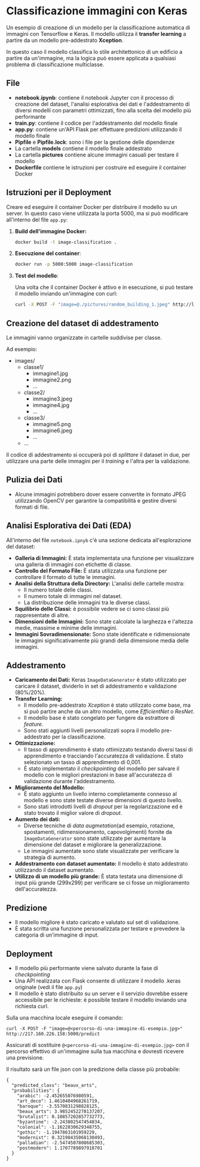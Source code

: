 # Classificazione immagini con Keras

Un esempio di creazione di un modello per la classificazione automatica di immagini con Tensorflow e Keras. Il modello utilizza il **transfer learning** a partire da un modello pre-addestrato **Xception**.

In questo caso il modello classifica lo stile architettonico di un edificio a partire da un'immagine, ma la logica può essere applicata a qualsiasi problema di classificazione multiclasse. 


## File
*   **notebook.ipynb**: contiene il notebook Jupyter con il processo di creazione del dataset, l'analisi esplorativa dei dati e l'addestramento di diversi modelli con parametri ottimizzati, fino alla scelta del modello più performante
*   **train.py**: contiene il codice per l'addestramento del modello finale
*   **app.py**: contiene un'API Flask per effettuare predizioni utilizzando il modello finale
*   **Pipfile** e **Pipfile.lock**: sono i file per la gestione delle dipendenze
*   La cartella **models** contiene il modello finale addestrato
*   La cartella **pictures** contiene alcune immagini casuali per testare il modello
*   **Dockerfile** contiene le istruzioni per costruire ed eseguire il container Docker

## Istruzioni per il Deployment
Creare ed eseguire il container Docker per distribuire il modello su un server. In questo caso viene utilizzata la porta 5000, ma si può modificare all'interno del file `app.py`:


1.  **Build dell'immagine Docker:**
    ```bash
    docker build -t image-classification .
    ```

3.  **Esecuzione del container**:
    ```bash
    docker run -p 5000:5000 image-classification
    ```

4.  **Test del modello**:

    Una volta che il container Docker è attivo e in esecuzione, si può testare il modello inviando un'immagine con curl:

    ```bash
    curl -X POST -F "image=@./pictures/random_building_1.jpeg" http://localhost:5000/predict
    ```

## Creazione del dataset di addestramento

Le immagini vanno organizzate in cartelle suddivise per classe. 

Ad esempio:

*   images/
    *   classe1/
        *   immagine1.jpg
        *   immagine2.png
        *   ...
    *   classe2/
        *   immagine3.jpeg
        *   immagine4.jpg
        *   ...
    *   classe3/
        *   immagine5.png
        *   immagine6.jpeg
        *    ...
    *   ...

Il codice di addestramento si occuperà poi di *splittare* il dataset in due, per utilizzare una parte delle immagini per il *training* e l'altra per la validazione. 

## Pulizia dei Dati

- Alcune immagini potrebbero dover essere convertite in formato JPEG utilizzando OpenCV per garantire la compatibilità e gestire diversi formati di file.


## Analisi Esplorativa dei Dati (EDA)

All'interno del file `notebook.ipnyb` c'è una sezione dedicata all'esplorazione del dataset:

-   **Galleria di Immagini:** È stata implementata una funzione per visualizzare una galleria di immagini con etichette di classe.
-   **Controllo del Formato File:** È stata utilizzata una funzione per controllare il formato di tutte le immagini.
-   **Analisi della Struttura della Directory:** L'analisi delle cartelle mostra:
    -   Il numero totale delle classi.
    -   Il numero totale di immagini nel dataset.
    -   La distribuzione delle immagini tra le diverse classi.
-   **Squilibrio delle Classi:** è possibile vedere se ci sono classi più rappresentate di altre.
-   **Dimensioni delle Immagini:** Sono state calcolate la larghezza e l'altezza medie, massime e minime delle immagini.
-   **Immagini Sovradimensionate:** Sono state identificate e ridimensionate le immagini significativamente più grandi della dimensione media delle immagini.

## Addestramento

-   **Caricamento dei Dati:** Keras `ImageDataGenerator` è stato utilizzato per caricare il dataset, dividerlo in set di addestramento e validazione (80%/20%).
-   **Transfer Learning:**
    -   Il modello pre-addestrato *Xception* è stato utilizzato come base, ma si può partire anche da un altro modello, come *EfficientNet* o *ResNet*.
    -   Il modello base è stato congelato per fungere da estrattore di *feature*.
    -   Sono stati aggiunti livelli personalizzati sopra il modello pre-addestrato per la classificazione.
-   **Ottimizzazione:**
    -   Il tasso di apprendimento è stato ottimizzato testando diversi tassi di apprendimento e tracciando l'accuratezza di validazione. È stato selezionato un tasso di apprendimento di 0,001.
    -   È stato implementato il *checkpointing* del modello per salvare il modello con le migliori prestazioni in base all'accuratezza di validazione durante l'addestramento.
-   **Miglioramento del Modello:**
    -   È stato aggiunto un livello interno completamente connesso al modello e sono state testate diverse dimensioni di questo livello.
    -   Sono stati introdotti livelli di *dropout* per la regolarizzazione ed è stato trovato il miglior valore di *dropout*.
-   **Aumento dei dati:**
    -   Diverse tecniche di *data augmetation*(ad esempio, rotazione, spostamenti, ridimensionamento, capovolgimenti) fornite da `ImageDataGenerator` sono state utilizzate per aumentare la dimensione del dataset e migliorare la generalizzazione.
    -   Le immagini aumentate sono state visualizzate per verificare la strategia di aumento.
-   **Addestramento con dataset aumentato:** Il modello è stato addestrato utilizzando il dataset aumentato.
-   **Utilizzo di un modello più grande:** È stata testata una dimensione di input più grande (299x299) per verificare se ci fosse un miglioramento dell'accuratezza.

## Predizione

-   Il modello migliore è stato caricato e valutato sul set di validazione.
-   È stata scritta una funzione personalizzata per testare e prevedere la categoria di un'immagine di input.

## Deployment

-   Il modello più performante viene salvato durante la fase di *checkpointing*
-  Una API realizzata con Flask consente di utilizzare il modello .keras originale (vedi il file `app.py`)
-   Il modello è stato distribuito su un server e il servizio dovrebbe essere accessibile per le richieste: è possibile testare il modello inviando una richiesta curl.

Sulla una macchina locale eseguire il comando:

```
curl -X POST -F "image=@<percorso-di-una-immagine-di-esempio.jpg>" http://217.160.226.158:5000/predict
```

Assicurati di sostituire `@<percorso-di-una-immagine-di-esempio.jpg>` con il percorso effettivo di un'immagine sulla tua macchina e dovresti ricevere una previsione.

Il risultato sarà un file json con la predizione della classe più probabile:


```
{
  "predicted_class": "beaux_arts",
  "probabilities": {
    "arabic": -2.452655076980591,
    "art_deco": 1.4610404968261719,
    "baroque": -3.5570831298828125,
    "beaux_arts": 3.9852452278137207,
    "brutalist": 0.10857202857732773,
    "byzantine": -2.243802547454834,
    "colonial": -1.1622830629348755,
    "gothic": -1.1947863101959229,
    "modernist": 0.32198435068130493,
    "palladian": -2.5474507808685303,
    "postmodern": 1.1707789897918701
  }
}

```